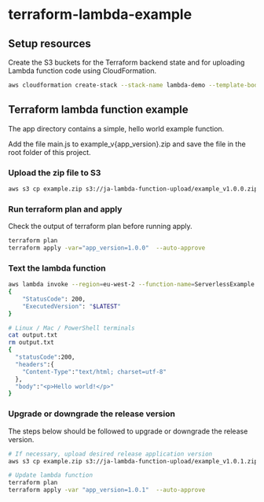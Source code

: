 # terraform-lambda-example

## Setup resources

Create the S3 buckets for the Terraform backend state and for uploading Lambda function code using CloudFormation.

```bash
aws cloudformation create-stack --stack-name lambda-demo --template-body file://cloudformation/s3_resources.yml --region eu-west-2
```


## Terraform lambda function example

The app directory contains a simple, hello world example function.

Add the file main.js to example_v{app_version}.zip and save the file in the root folder of this project.

### Upload the zip file to S3

```bash
aws s3 cp example.zip s3://ja-lambda-function-upload/example_v1.0.0.zip
```

### Run terraform plan and apply

Check the output of terraform plan before running apply.

```bash
terraform plan
terraform apply -var="app_version=1.0.0"  --auto-approve
```

### Text the lambda function

```bash
aws lambda invoke --region=eu-west-2 --function-name=ServerlessExample output.txt
{
    "StatusCode": 200,
    "ExecutedVersion": "$LATEST"
}

# Linux / Mac / PowerShell terminals
cat output.txt
rm output.txt
{
  "statusCode":200,
  "headers":{
    "Content-Type":"text/html; charset=utf-8"
  },
  "body":"<p>Hello world!</p>"
}
```

### Upgrade or downgrade the release version

The steps below should be followed to upgrade or downgrade the release version.

```bash
# If necessary, upload desired release application version
aws s3 cp example.zip s3://ja-lambda-function-upload/example_v1.0.1.zip

# Update lambda function
terraform plan
terraform apply -var "app_version=1.0.1"  --auto-approve
```